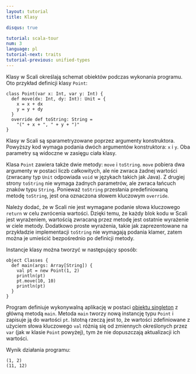 ```yaml
---
layout: tutorial
title: Klasy

disqus: true

tutorial: scala-tour
num: 3
language: pl
tutorial-next: traits
tutorial-previous: unified-types
---
```


Klasy w Scali określają schemat obiektów podczas wykonania programu. Oto przykład definicji klasy `Point`:

```tut
class Point(var x: Int, var y: Int) {
  def move(dx: Int, dy: Int): Unit = {
    x = x + dx
    y = y + dy
  }
  override def toString: String =
    "(" + x + ", " + y + ")"
}
```

Klasy w Scali są sparametryzowane poprzez argumenty konstruktora. Powyższy kod wymaga podania dwóch argumentów konstruktora: `x` i `y`. Oba parametry są widoczne w zasięgu ciała klasy.

Klasa `Point` zawiera także dwie metody: `move` i `toString`. `move` pobiera dwa argumenty w postaci liczb całkowitych, ale nie zwraca żadnej wartości (zwracany typ `Unit` odpowiada `void` w językach takich jak Java). Z drugiej strony `toString` nie wymaga żadnych parametrów, ale zwraca łańcuch znaków typu `String`. Ponieważ `toString` przesłania predefiniowaną metodę `toString`, jest ona oznaczona słowem kluczowym `override`.

Należy dodać, że w Scali nie jest wymagane podanie słowa kluczowego `return` w celu zwrócenia wartości. Dzięki temu, że każdy blok kodu w Scali jest wyrażeniem, wartością zwracaną przez metodę jest ostatnie wyrażenie w ciele metody. Dodatkowo proste wyrażenia, takie jak zaprezentowane na przykładzie implementacji `toString` nie wymagają podania klamer, zatem można je umieścić bezpośrednio po definicji metody.

Instancje klasy można tworzyć w następujący sposób:

```tut
object Classes {
  def main(args: Array[String]) {
    val pt = new Point(1, 2)
    println(pt)
    pt.move(10, 10)
    println(pt)
  }
}
```

Program definiuje wykonywalną aplikację w postaci [obiektu singleton](singleton-objects.html) z główną metodą `main`. Metoda `main` tworzy nową instancję typu `Point` i zapisuje ją do wartości `pt`. Istotną rzeczą jest to, że wartości zdefiniowane z użyciem słowa kluczowego `val` różnią się od zmiennych określonych przez `var` (jak w klasie `Point` powyżej), tym że nie dopuszczają aktualizacji ich wartości.

Wynik działania programu:

```
(1, 2)
(11, 12)
```
